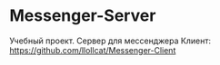 # Messenger-Server
Учебный проект. Сервер для мессенджера
Клиент:
https://github.com/llollcat/Messenger-Client
